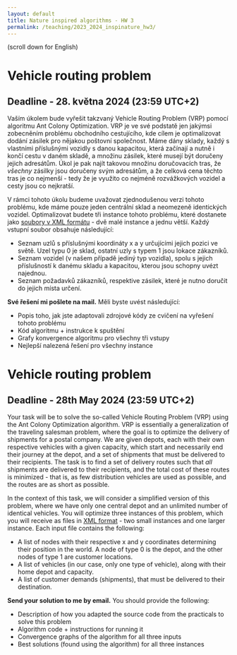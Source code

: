 ```yaml
---
layout: default 
title: Nature inspired algorithms - HW 3
permalink: /teaching/2023_2024_inspinature_hw3/
---
```

(scroll down for English)

# Vehicle routing problem
## Deadline - 28. května 2024 (23:59 UTC+2)
Vaším úkolem bude vyřešit takzvaný Vehicle Routing Problem (VRP) pomocí algoritmu Ant Colony
Optimization. VRP je ve své podstatě jen jakýmsi zobecněním problému obchodního cestujícího, kde
cílem je optimalizovat dodání zásilek pro nějakou poštovní společnost. Máme dány sklady, každý s
vlastními příslušnými vozidly s danou kapacitou, která začínají a nutně i končí cestu v daném
skladě, a množinu zásilek, které musejí být doručeny jejich adresátům. Úkol je pak najít takovou 
množinu doručovacích tras, že *všechny* zásilky jsou doručeny svým adresátům, a že celková cena 
těchto tras je co nejmenší - tedy že je využito co nejméně rozvážkových vozidel a cesty jsou co 
nejkratší.

V rámci tohoto úkolu budeme uvažovat zjednodušenou verzi tohoto problému, kde máme pouze jeden 
centrální sklad a neomezeně identických vozidel. Optimalizovat budete tři instance tohoto problému, 
které dostanete jako [soubory v XML formátu](/assets/zips/inspinature/hw3.zip) - dvě malé instance
a jednu větší. Každý vstupní soubor obsahuje následující:

- Seznam uzlů s příslušnými koordináty x a y určujícími jejich pozici ve světě. Uzel typu 0 je sklad, 
  ostatní uzly s typem 1 jsou lokace zákazníků.
- Seznam vozidel (v našem případě jediný typ vozidla), spolu s jejich příslušností k danému skladu 
  a kapacitou, kterou jsou schopny uvézt najednou.
- Seznam požadavků zákazníků, respektive zásilek, které je nutno doručit do jejich místa určení.

**Své řešení mi pošlete na mail.** Měli byste uvést následující:

- Popis toho, jak jste adaptovali zdrojové kódy ze cvičení na vyřešení tohoto problému
- Kód algoritmu + instrukce k spuštění
- Grafy konvergence algoritmu pro všechny tři vstupy
- Nejlepší nalezená řešení pro všechny instance


# Vehicle routing problem
## Deadline - 28th May 2024 (23:59 UTC+2)

Your task will be to solve the so-called Vehicle Routing Problem (VRP) using the Ant Colony
Optimization algorithm. VRP is essentially a generalization of the traveling salesman problem,
where the goal is to optimize the delivery of shipments for a postal company. We are given depots,
each with their own respective vehicles with a given capacity, which start and necessarily end 
their journey at the depot, and a set of shipments that must be delivered to their recipients.
The task is to find a set of delivery routes such that *all* shipments are delivered to their 
recipients, and the total cost of these routes is minimized - that is, as few distribution
vehicles are used as possible, and the routes are as short as possible.

In the context of this task, we will consider a simplified version of this problem, where we have
only one central depot and an unlimited number of identical vehicles. You will optimize three
instances of this problem, which you will receive as files in
[XML format](/assets/zips/inspinature/hw3.zip) - two small instances and one larger instance.
Each input file contains the following:

- A list of nodes with their respective x and y coordinates determining their position in the world. A node of type 0 is the depot, and the other nodes of type 1 are customer locations.
- A list of vehicles (in our case, only one type of vehicle), along with their home depot and capacity.
- A list of customer demands (shipments), that must be delivered to their destination.

**Send your solution to me by email.** You should provide the following:

- Description of how you adapted the source code from the practicals to solve this problem
- Algorithm code + instructions for running it
- Convergence graphs of the algorithm for all three inputs
- Best solutions (found using the algorithm) for all three instances
